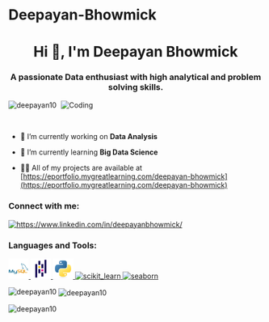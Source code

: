 # Deepayan-Bhowmick
<h1 align="center">Hi 👋, I'm Deepayan Bhowmick</h1>
<h3 align="center">A passionate Data enthusiast with high analytical and problem solving skills.</h3>
<img align="right" alt="Coding" width="400" src="https://cdn.dribbble.com/users/1162077/screenshots/3848914/programmer.gif">

<p align="left"> <img src="https://komarev.com/ghpvc/?username=deepayan10&label=Profile%20views&color=0e75b6&style=flat" alt="deepayan10" /> </p>

<p align="left"> <a href="https://twitter.com/" target="blank"><img src="https://img.shields.io/twitter/follow/?logo=twitter&style=for-the-badge" alt="" /></a> </p>

- 🔭 I’m currently working on **Data Analysis**

- 🌱 I’m currently learning **Big Data Science**

- 👨‍💻 All of my projects are available at [https://eportfolio.mygreatlearning.com/deepayan-bhowmick](https://eportfolio.mygreatlearning.com/deepayan-bhowmick)

<h3 align="left">Connect with me:</h3>
<p align="left">
<a href="https://linkedin.com/in/https://www.linkedin.com/in/deepayanbhowmick/" target="blank"><img align="center" src="https://raw.githubusercontent.com/rahuldkjain/github-profile-readme-generator/master/src/images/icons/Social/linked-in-alt.svg" alt="https://www.linkedin.com/in/deepayanbhowmick/" height="30" width="40" /></a>
</p>

<h3 align="left">Languages and Tools:</h3>
<p align="left"> <a href="https://www.mysql.com/" target="_blank" rel="noreferrer"> <img src="https://raw.githubusercontent.com/devicons/devicon/master/icons/mysql/mysql-original-wordmark.svg" alt="mysql" width="40" height="40"/> </a> <a href="https://pandas.pydata.org/" target="_blank" rel="noreferrer"> <img src="https://raw.githubusercontent.com/devicons/devicon/2ae2a900d2f041da66e950e4d48052658d850630/icons/pandas/pandas-original.svg" alt="pandas" width="40" height="40"/> </a> <a href="https://www.python.org" target="_blank" rel="noreferrer"> <img src="https://raw.githubusercontent.com/devicons/devicon/master/icons/python/python-original.svg" alt="python" width="40" height="40"/> </a> <a href="https://scikit-learn.org/" target="_blank" rel="noreferrer"> <img src="https://upload.wikimedia.org/wikipedia/commons/0/05/Scikit_learn_logo_small.svg" alt="scikit_learn" width="40" height="40"/> </a> <a href="https://seaborn.pydata.org/" target="_blank" rel="noreferrer"> <img src="https://seaborn.pydata.org/_images/logo-mark-lightbg.svg" alt="seaborn" width="40" height="40"/> </a> </p>

<p><img align="left" src="https://github-readme-stats.vercel.app/api/top-langs?username=deepayan10&show_icons=true&locale=en&layout=compact" alt="deepayan10" /></p>

<p>&nbsp;<img align="center" src="https://github-readme-stats.vercel.app/api?username=deepayan10&show_icons=true&locale=en" alt="deepayan10" /></p>

<p><img align="center" src="https://github-readme-streak-stats.herokuapp.com/?user=deepayan10&" alt="deepayan10" /></p>
